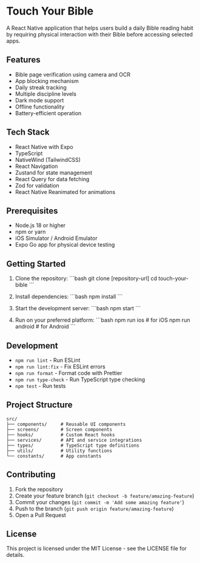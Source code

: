# Touch Your Bible

A React Native application that helps users build a daily Bible reading habit by requiring physical interaction with their Bible before accessing selected apps.

## Features

- Bible page verification using camera and OCR
- App blocking mechanism
- Daily streak tracking
- Multiple discipline levels
- Dark mode support
- Offline functionality
- Battery-efficient operation

## Tech Stack

- React Native with Expo
- TypeScript
- NativeWind (TailwindCSS)
- React Navigation
- Zustand for state management
- React Query for data fetching
- Zod for validation
- React Native Reanimated for animations

## Prerequisites

- Node.js 18 or higher
- npm or yarn
- iOS Simulator / Android Emulator
- Expo Go app for physical device testing

## Getting Started

1. Clone the repository:
\`\`\`bash
git clone [repository-url]
cd touch-your-bible
\`\`\`

2. Install dependencies:
\`\`\`bash
npm install
\`\`\`

3. Start the development server:
\`\`\`bash
npm start
\`\`\`

4. Run on your preferred platform:
\`\`\`bash
npm run ios     # for iOS
npm run android # for Android
\`\`\`

## Development

- `npm run lint` - Run ESLint
- `npm run lint:fix` - Fix ESLint errors
- `npm run format` - Format code with Prettier
- `npm run type-check` - Run TypeScript type checking
- `npm test` - Run tests

## Project Structure

```
src/
├── components/     # Reusable UI components
├── screens/        # Screen components
├── hooks/          # Custom React hooks
├── services/       # API and service integrations
├── types/          # TypeScript type definitions
├── utils/          # Utility functions
└── constants/      # App constants
```

## Contributing

1. Fork the repository
2. Create your feature branch (`git checkout -b feature/amazing-feature`)
3. Commit your changes (`git commit -m 'Add some amazing feature'`)
4. Push to the branch (`git push origin feature/amazing-feature`)
5. Open a Pull Request

## License

This project is licensed under the MIT License - see the LICENSE file for details.